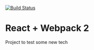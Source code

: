 [![Build Status](https://travis-ci.org/machnicki/machnicki.github.io.svg?branch=master)](https://travis-ci.org/machnicki/machnicki.github.io)

# React + Webpack 2
Project to test some new tech
